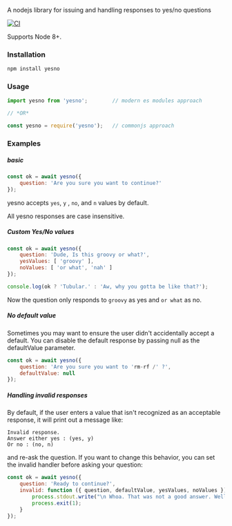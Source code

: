 A nodejs library for issuing and handling responses to yes/no questions 

[![CI](https://github.com/tcql/node-yesno/actions/workflows/main.yml/badge.svg?branch=master)](https://github.com/tcql/node-yesno/actions/workflows/main.yml)


Supports Node 8+.

### Installation

```bash
npm install yesno
```

### Usage

```javascript
import yesno from 'yesno';        // modern es modules approach

// *OR*

const yesno = require('yesno');   // commonjs approach
```

### Examples


##### basic

```javascript
const ok = await yesno({
    question: 'Are you sure you want to continue?'
});
````

yesno accepts `yes`, `y` , `no`, and `n` values by default.

All yesno responses are case insensitive.


##### Custom Yes/No values

```javascript
const ok = await yesno({
    question: 'Dude, Is this groovy or what?',
    yesValues: [ 'groovy' ],
    noValues: [ 'or what', 'nah' ]
});

console.log(ok ? 'Tubular.' : 'Aw, why you gotta be like that?');
```

Now the question only responds to `groovy` as yes and `or what` as no.


##### No default value

Sometimes you may want to ensure the user didn't accidentally accept a default.
You can disable the default response by passing null as the defaultValue parameter.

```javascript
const ok = await yesno({
    question: 'Are you sure you want to 'rm-rf /' ?',
    defaultValue: null
});
```


##### Handling invalid responses

By default, if the user enters a value that isn't recognized as an acceptable response, it will
print out a message like: 

    Invalid response.
    Answer either yes : (yes, y)
    Or no : (no, n)

and re-ask the question. If you want to change this behavior, you can set the invalid handler before asking your question:

```javascript
const ok = await yesno({
    question: 'Ready to continue?',
    invalid: function ({ question, defaultValue, yesValues, noValues }) {
        process.stdout.write("\n Whoa. That was not a good answer. Well. No more tries for you.");
        process.exit(1);
    }
});
```
